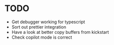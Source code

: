 # TODO

- Get debugger working for typescript
- Sort out prettier integration
- Have a look at better copy buffers from kickstart
- Check copilot mode is correct
